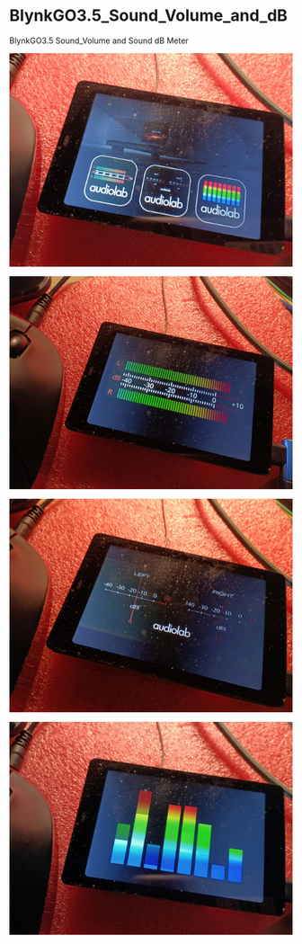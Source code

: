 # BlynkGO3.5_Sound_Volume_and_dB
 BlynkGO3.5 Sound_Volume and Sound dB Meter 


<p align="center">
  <img src="./src/images/scr_0.jpg" alt="image"/>
</p>  

<p align="center">
  <img src="./src/images/scr_1.jpg" alt="image"/>
</p>  

<p align="center">
  <img src="./src/images/scr_2.jpg" alt="image"/>
</p>  

<p align="center">
  <img src="./src/images/scr_3.jpg" alt="image"/>
</p>  
